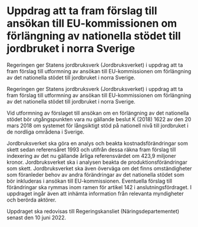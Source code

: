 # Uppdrag att ta fram förslag till ansökan till EU-kommissionen om förlängning av nationella stödet till jordbruket i norra Sverige

Regeringen ger Statens jordbruksverk (Jordbruksverket) i uppdrag att ta fram förslag till utformning av ansökan till EU-kommissionen om förlängning av det nationella stödet till jordbruket i norra Sverige.

Regeringen ger Statens jordbruksverk (Jordbruksverket) i uppdrag att ta fram förslag till utformning av ansökan till EU-kommissionen om förlängning av det nationella stödet till jordbruket i norra Sverige.

Vid utformning av förslaget till ansökan om en förlängning av det nationella stödet bör utgångspunkten vara nu gällande beslut K (2018) 1622 av den 20 mars 2018 om systemet för långsiktigt stöd på nationell nivå till jordbruket i de nordliga områdena i Sverige.

Jordbruksverket ska göra en analys och beakta kostnadsförändringar som skett sedan referensåret 1993 och utifrån dessa räkna fram förslag till indexering av det nu gällande årliga referensvärdet om 423,9 miljoner kronor. Jordbruksverket ska i analysen beakta de produktionsförändringar som skett. Jordbruksverket ska även överväga om det finns omständigheter som föranleder behov av andra förändringar av det nationella stödet som bör inkluderas i ansökan till EU-kommissionen. Eventuella förslag till förändringar ska rymmas inom ramen för artikel 142 i anslutningsfördraget. I uppdraget ingår även att inhämta information från relevanta myndigheter och berörda aktörer.

Uppdraget ska redovisas till Regeringskansliet (Näringsdepartementet) senast den 10 juni 2022.
